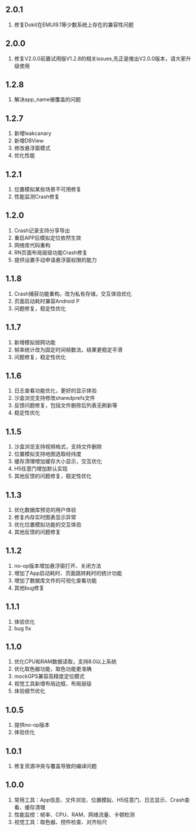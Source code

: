 ## 2.0.1

1. 修复Dokit在EMUI9.1等少数系统上存在的兼容性问题

## 2.0.0

1. 修复V2.0.0前置试用版V1.2.8的相关issues,先正是推出V2.0.0版本，请大家升级使用

## 1.2.8

1. 解决app_name被覆盖的问题

## 1.2.7

1. 新增leakcanary
2. 新增DBView
3. 修改悬浮窗模式
4. 优化性能



## 1.2.1

1. 位置模拟某些场景不可用修复
2. 性能监测Crash修复

## 1.2.0

1. Crash记录支持分享导出
2. 重启APP后模拟定位依然生效
3. 网络库代码重构
4. RN页面布局层级功能Crash修复
5. 提供设置手动申请悬浮窗权限的能力

## 1.1.8

1. Crash捕获功能重构，改为私有存储，交互体验优化
2. 页面启动耗时兼容Android P
3. 问题修复，稳定性优化

## 1.1.7

1. 新增模拟弱网功能
2. 帧率统计改为固定时间帧数法，结果更稳定平滑
3. 问题修复，稳定性优化

## 1.1.6

1. 日志查看功能优化，更好的显示体验
2. 沙盒浏览支持修改sharedprefs文件
3. 反馈问题修复，包括文件删除后列表无刷新等
4. 稳定性优化

## 1.1.5

1. 沙盒浏览支持视频格式，支持文件删除
2. 位置模拟支持地图选取经纬度
3. 缓存清理增加缓存大小显示，交互优化
4. H5任意门增加默认实现
5. 其他反馈的问题修复，稳定性优化

## 1.1.3

1. 优化数据库预览的用户体验
2. 修复内存实时图表显示异常
3. 优化位置模拟功能的交互体验
4. 其他反馈的问题修复

## 1.1.2

1. no-op版本增加悬浮窗打开、关闭方法
2. 增加了App启动耗时、页面跳转耗时的统计功能
3. 增加了数据库文件的可视化查看功能
4. 其他bug修复

## 1.1.1

1. 体验优化
2. bug fix

## 1.1.0

1. 优化CPU和RAM数据读取，支持8.0以上系统
2. 优化取色器功能，取色功能更准确
3. mockGPS兼容高精度定位模式
4. 视觉工具新增布局边框、布局层级
5. 体验细节优化

## 1.0.5

1. 提供no-op版本
2. 体验优化

## 1.0.1

1. 修复资源冲突与覆盖导致的编译问题

## 1.0.0

1. 常用工具：App信息、文件浏览、位置模拟、H5任意门、日志显示、Crash查看、缓存清理
2. 性能监控：帧率、CPU、RAM、网络流量、卡顿检测
3. 视觉工具：取色器、控件检查、对齐标尺

